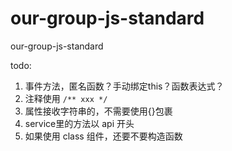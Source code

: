 # our-group-js-standard
our-group-js-standard

todo:
1. 事件方法，匿名函数？手动绑定this？函数表达式？
2. 注释使用 `/** xxx */`
3. 属性接收字符串的，不需要使用{}包裹
4. service里的方法以 api 开头
5. 如果使用 class 组件，还要不要构造函数
